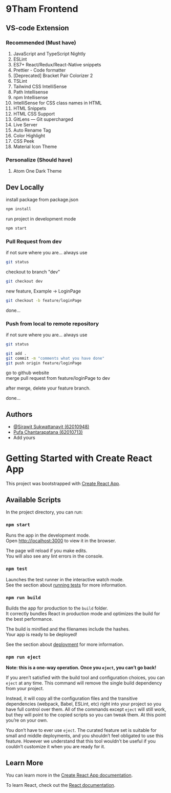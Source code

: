 # 9Tham Frontend

## VS-code Extension
### Recommended (Must have)
1. JavaScript and TypeScript Nightly
2. ESLint
3. ES7+ React/Redux/React-Native snippets
4. Prettier - Code formatter
5. [Deprecated] Bracket Pair Colorizer 2
6. TSLint
6. Tailwind CSS IntelliSense
7. Path Intellisense
8. npm Intellisense
9. IntelliSense for CSS class names in HTML
10. HTML Snippets
11. HTML CSS Support
12. GitLens — Git supercharged
13. Live Server
14. Auto Rename Tag
15. Color Highlight
16. CSS Peek
17. Material Icon Theme

### Personalize (Should have)
1. Atom One Dark Theme

## Dev Locally
install package from package.json
```bash
npm install
```
run project in development mode
```bash
npm start
```
### Pull Request from dev
if not sure where you are... always use
```bash
git status
```
checkout to branch "dev"
```bash
git checkout dev
```
new feature, Example -> LoginPage
```bash
git checkout -b feature/loginPage
```
done...
### Push from local to remote repository
if not sure where you are... always use
```bash
git status
```
```bash
git add .
git commit -m "comments what you have done"
git push origin feature/loginPage
```
go to github website </br>
merge pull request from feature/loginPage to dev

after merge, delete your feature branch.

done...

## Authors
- [@Sirawit Sukwattanavit (62010948)](https://github.com/sirawit-suk)
- [Pufa Chantarapatana (62010713)](https://github.com/pufask137)
- Add yours

# Getting Started with Create React App

This project was bootstrapped with [Create React App](https://github.com/facebook/create-react-app).

## Available Scripts

In the project directory, you can run:

### `npm start`

Runs the app in the development mode.\
Open [http://localhost:3000](http://localhost:3000) to view it in the browser.

The page will reload if you make edits.\
You will also see any lint errors in the console.

### `npm test`

Launches the test runner in the interactive watch mode.\
See the section about [running tests](https://facebook.github.io/create-react-app/docs/running-tests) for more information.

### `npm run build`

Builds the app for production to the `build` folder.\
It correctly bundles React in production mode and optimizes the build for the best performance.

The build is minified and the filenames include the hashes.\
Your app is ready to be deployed!

See the section about [deployment](https://facebook.github.io/create-react-app/docs/deployment) for more information.

### `npm run eject`

**Note: this is a one-way operation. Once you `eject`, you can’t go back!**

If you aren’t satisfied with the build tool and configuration choices, you can `eject` at any time. This command will remove the single build dependency from your project.

Instead, it will copy all the configuration files and the transitive dependencies (webpack, Babel, ESLint, etc) right into your project so you have full control over them. All of the commands except `eject` will still work, but they will point to the copied scripts so you can tweak them. At this point you’re on your own.

You don’t have to ever use `eject`. The curated feature set is suitable for small and middle deployments, and you shouldn’t feel obligated to use this feature. However we understand that this tool wouldn’t be useful if you couldn’t customize it when you are ready for it.

## Learn More

You can learn more in the [Create React App documentation](https://facebook.github.io/create-react-app/docs/getting-started).

To learn React, check out the [React documentation](https://reactjs.org/).
